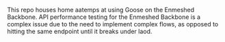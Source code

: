 This repo houses home aatemps at using Goose on the Enmeshed Backbone. API performance testing for the Enmeshed Backbone is a complex issue due to the need to implement complex flows, as opposed to hitting the same endpoint until it breaks under laod.

